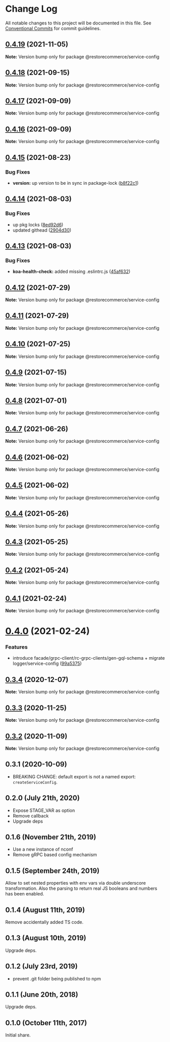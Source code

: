 # Change Log

All notable changes to this project will be documented in this file.
See [Conventional Commits](https://conventionalcommits.org) for commit guidelines.

## [0.4.19](https://github.com/restorecommerce/libs/compare/@restorecommerce/service-config@0.4.18...@restorecommerce/service-config@0.4.19) (2021-11-05)

**Note:** Version bump only for package @restorecommerce/service-config





## [0.4.18](https://github.com/restorecommerce/libs/compare/@restorecommerce/service-config@0.4.17...@restorecommerce/service-config@0.4.18) (2021-09-15)

**Note:** Version bump only for package @restorecommerce/service-config





## [0.4.17](https://github.com/restorecommerce/libs/compare/@restorecommerce/service-config@0.4.16...@restorecommerce/service-config@0.4.17) (2021-09-09)

**Note:** Version bump only for package @restorecommerce/service-config





## [0.4.16](https://github.com/restorecommerce/libs/compare/@restorecommerce/service-config@0.4.15...@restorecommerce/service-config@0.4.16) (2021-09-09)

**Note:** Version bump only for package @restorecommerce/service-config





## [0.4.15](https://github.com/restorecommerce/libs/compare/@restorecommerce/service-config@0.4.14...@restorecommerce/service-config@0.4.15) (2021-08-23)


### Bug Fixes

* **version:** up version to be in sync in package-lock ([b8f22c1](https://github.com/restorecommerce/libs/commit/b8f22c1268ee2af4beff7d88bda30f197896e3d2))





## [0.4.14](https://github.com/restorecommerce/libs/compare/@restorecommerce/service-config@0.4.13...@restorecommerce/service-config@0.4.14) (2021-08-03)


### Bug Fixes

* up pkg locks ([8ed92d6](https://github.com/restorecommerce/libs/commit/8ed92d613b9a095e4b5066056ac566e5dbcf1472))
* updated githead ([2904d30](https://github.com/restorecommerce/libs/commit/2904d30e5773dc8a87c01a08ff6481f99d692354))





## [0.4.13](https://github.com/restorecommerce/libs/compare/@restorecommerce/service-config@0.4.12...@restorecommerce/service-config@0.4.13) (2021-08-03)


### Bug Fixes

* **koa-health-check:** added missing .eslintrc.js ([45af632](https://github.com/restorecommerce/libs/commit/45af632955d2dd448e7a27f4e8c4b971412cd004))





## [0.4.12](https://github.com/restorecommerce/libs/compare/@restorecommerce/service-config@0.4.11...@restorecommerce/service-config@0.4.12) (2021-07-29)

**Note:** Version bump only for package @restorecommerce/service-config





## [0.4.11](https://github.com/restorecommerce/libs/compare/@restorecommerce/service-config@0.4.10...@restorecommerce/service-config@0.4.11) (2021-07-29)

**Note:** Version bump only for package @restorecommerce/service-config





## [0.4.10](https://github.com/restorecommerce/libs/compare/@restorecommerce/service-config@0.4.9...@restorecommerce/service-config@0.4.10) (2021-07-25)

**Note:** Version bump only for package @restorecommerce/service-config





## [0.4.9](https://github.com/restorecommerce/libs/compare/@restorecommerce/service-config@0.4.8...@restorecommerce/service-config@0.4.9) (2021-07-15)

**Note:** Version bump only for package @restorecommerce/service-config





## [0.4.8](https://github.com/restorecommerce/libs/compare/@restorecommerce/service-config@0.4.7...@restorecommerce/service-config@0.4.8) (2021-07-01)

**Note:** Version bump only for package @restorecommerce/service-config





## [0.4.7](https://github.com/restorecommerce/libs/compare/@restorecommerce/service-config@0.4.6...@restorecommerce/service-config@0.4.7) (2021-06-26)

**Note:** Version bump only for package @restorecommerce/service-config





## [0.4.6](https://github.com/restorecommerce/libs/compare/@restorecommerce/service-config@0.4.5...@restorecommerce/service-config@0.4.6) (2021-06-02)

**Note:** Version bump only for package @restorecommerce/service-config





## [0.4.5](https://github.com/restorecommerce/libs/compare/@restorecommerce/service-config@0.4.4...@restorecommerce/service-config@0.4.5) (2021-06-02)

**Note:** Version bump only for package @restorecommerce/service-config





## [0.4.4](https://github.com/restorecommerce/libs/compare/@restorecommerce/service-config@0.4.3...@restorecommerce/service-config@0.4.4) (2021-05-26)

**Note:** Version bump only for package @restorecommerce/service-config





## [0.4.3](https://github.com/restorecommerce/libs/compare/@restorecommerce/service-config@0.4.2...@restorecommerce/service-config@0.4.3) (2021-05-25)

**Note:** Version bump only for package @restorecommerce/service-config





## [0.4.2](https://github.com/restorecommerce/libs/compare/@restorecommerce/service-config@0.4.1...@restorecommerce/service-config@0.4.2) (2021-05-24)

**Note:** Version bump only for package @restorecommerce/service-config





## [0.4.1](https://github.com/restorecommerce/libs/compare/@restorecommerce/service-config@0.4.0...@restorecommerce/service-config@0.4.1) (2021-02-24)

**Note:** Version bump only for package @restorecommerce/service-config





# [0.4.0](https://github.com/restorecommerce/libs/compare/@restorecommerce/service-config@0.3.4...@restorecommerce/service-config@0.4.0) (2021-02-24)


### Features

* introduce facade/grpc-client/rc-grpc-clients/gen-gql-schema + migrate logger/service-config ([99a5375](https://github.com/restorecommerce/libs/commit/99a53754c7a4b27c77f81c6560a3c2aa26a03b2e))





## [0.3.4](https://github.com/restorecommerce/libs/compare/@restorecommerce/service-config@0.3.3...@restorecommerce/service-config@0.3.4) (2020-12-07)

**Note:** Version bump only for package @restorecommerce/service-config





## [0.3.3](https://github.com/restorecommerce/libs/compare/@restorecommerce/service-config@0.3.2...@restorecommerce/service-config@0.3.3) (2020-11-25)

**Note:** Version bump only for package @restorecommerce/service-config





## [0.3.2](https://github.com/restorecommerce/libs/compare/@restorecommerce/service-config@0.3.1...@restorecommerce/service-config@0.3.2) (2020-11-09)

**Note:** Version bump only for package @restorecommerce/service-config





## 0.3.1 (2020-10-09)

- BREAKING CHANGE: default export is not a named export: `createServiceConfig`.

## 0.2.0 (July 21th, 2020)

- Expose STAGE_VAR as option
- Remove callback
- Upgrade deps

## 0.1.6 (November 21th, 2019)

- Use a new instance of nconf
- Remove gRPC based config mechanism

## 0.1.5 (September 24th, 2019)

Allow to set nested properties with env vars via double underscore transformation.
Also the parsing to return real JS booleans and numbers has been enabled.

## 0.1.4 (August 11th, 2019)

Remove accidentally added TS code.

## 0.1.3 (August 10th, 2019)

Upgrade deps.

## 0.1.2 (July 23rd, 2019)

- prevent .git folder being published to npm

## 0.1.1 (June 20th, 2018)

Upgrade deps.

## 0.1.0 (October 11th, 2017)

Initial share.
